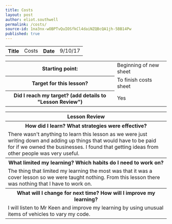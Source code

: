 ```yaml
---
title: Costs
layout: post
author: eliot.southwell
permalink: /costs/
source-id: 1na3nx-wOBPTvQuIOSfkCl4daiNZQBcQA1jh-5BB14Pw
published: true
---
```

<table class="table1">
  <tr>
    <th>Title</th>
    <td>Costs</td>
    <th>Date</th>
    <td>9/10/17</td>
  </tr>
</table>


<table class="table1">
  <tr>
    <th>Starting point:</th>
    <td>Beginning of new sheet</td>
  </tr>
  <tr>
    <th>Target for this lesson?</th>
    <td>To finish costs sheet</td>
  </tr>
  <tr>
    <th>Did I reach my target? 
(add details to "Lesson Review")</th>
    <td>Yes</td>
  </tr>
</table>


<table class="table1">
  <tr>
    <th>Lesson Review</th>
  </tr>
  <tr>
    <th>How did I learn? What strategies were effective? </th>
  </tr>
  <tr>
    <td>There wasn't anything to learn this lesson as we were just writing down and adding up things that would have to be paid for if we owned the businesses. I found that getting ideas from other people was very useful.</td>
  </tr>
  <tr>
    <th>What limited my learning? Which habits do I need to work on? </th>
  </tr>
  <tr>
    <td>The thing that limited my learning the most was that it was a cover lesson so we were taught nothing. From this lesson there was nothing that I have to work on.</td>
  </tr>
  <tr>
    <th>What will I change for next time? How will I improve my learning?</th>
  </tr>
  <tr>
    <td>I will listen to Mr Keen and improve my learning by using unusual items of vehicles to vary my code.</td>
  </tr>
</table>


